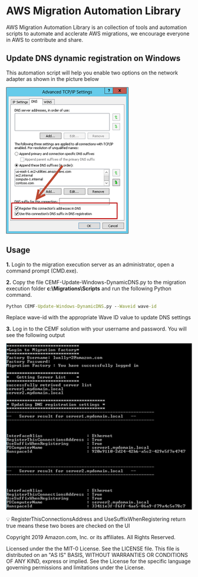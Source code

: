 # AWS Migration Automation Library
AWS Migration Automation Library is an collection of tools and automation scripts to automate and acclerate AWS migrations, we encourage everyone in AWS to contribute and share.

## Update DNS dynamic registration on Windows
This automation script will help you enable two options on the network adapter as shown in the picture below 

![update dns](./images/dns.png)


## Usage


**1.** Login to the migration execution server as an administrator, open a command prompt (CMD.exe).

**2.** Copy the file CEMF-Update-Windows-DynamicDNS.py to the migration execution folder **c:\Migrations\Scripts** and run the following Python command.
```cmd
Python CEMF-Update-Windows-DynamicDNS.py --Waveid wave-id
```
Replace wave-id with the appropriate Wave ID value to update DNS settings

**3.** Log in to the CEMF solution with your username and password. You will see the following output


![update dns](./images/update-windows-dns.jpg)


💡 RegisterThisConnectionsAddress and UseSuffixWhenRegistering return true means these two boxes are checked on the UI


Copyright 2019 Amazon.com, Inc. or its affiliates. All Rights Reserved.

Licensed under the the MIT-0 License. See the LICENSE file.
This file is distributed on an "AS IS" BASIS, WITHOUT WARRANTIES OR CONDITIONS OF ANY KIND, express or implied. See the License for the specific language governing permissions and limitations under the License.
